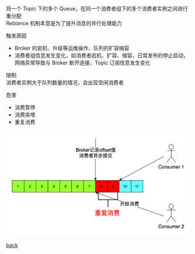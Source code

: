 将一个 Topic 下的多个 Queue，在同一个消费者组下的多个消费者实例之间进行重分配  
Reblance 机制本意是为了提升消息的并行处理能力  

触发原因  
- Broker 的宕机、升级等运维操作、队列的扩容缩容  
- 消费者组信息发生变化，如消费者宕机、扩容、缩容，日常发布的停止启动，网络异常导致与 Broker 断开连接，Topic 订阅信息发生变化  

限制  
消费者实例大于队列数量的情况，会出现空闲消费者  

危害  
- 消费暂停  
- 消费突增  
- 重复消费  

![image](image/6.png)

[back](../16.md)  